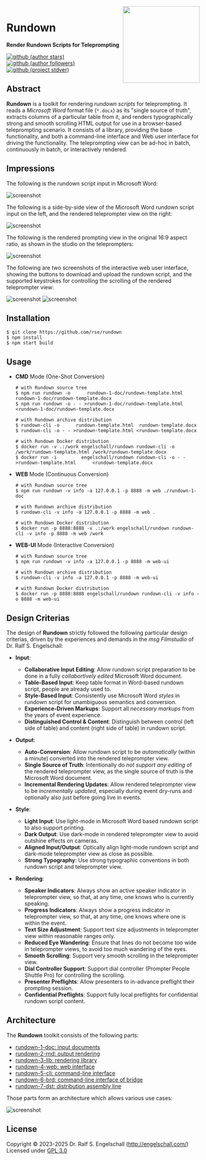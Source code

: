
<img src="https://raw.githubusercontent.com/rse/rundown/master/rundown-doc/rundown-logo.svg" width="200" align="right" alt=""/>

Rundown
=======

**Render Rundown Scripts for Teleprompting**

[![github (author stars)](https://img.shields.io/github/stars/rse?logo=github&label=author%20stars&color=%233377aa)](https://github.com/rse)
[![github (author followers)](https://img.shields.io/github/followers/rse?label=author%20followers&logo=github&color=%234477aa)](https://github.com/rse)
[![github (project stdver)](https://img.shields.io/github/package-json/stdver/rse/rundown?logo=github&label=project%20stdver&color=%234477aa&cacheSeconds=900)](https://github.com/rse/rundown)

Abstract
--------

**Rundown** is a toolkit for rendering *rundown scripts* for
teleprompting. It reads a *Microsoft Word* format file (`*.docx`) as
its "single source of truth", extracts columns of a particular table
from it, and renders typographically strong and smooth scrolling HTML
output for use in a browser-based teleprompting scenario. It consists
of a library, providing the base functionality, and both a command-line
interface and Web user interface for driving the functionality. The
teleprompting view can be ad-hoc in batch, continuously in batch, or
interactively rendered.

Impressions
-----------

The following is the rundown script input in Microsoft Word:

![screenshot](rundown-1-doc/rundown-screenshot-5.png)

The following is a side-by-side view of the Microsoft Word rundown
script input on the left, and the rendered teleprompter view on the
right:

![screenshot](rundown-1-doc/rundown-screenshot-1.png)

The following is the rendered prompting view in the original 16:9 aspect ratio,
as shown in the studio on the teleprompters:

![screenshot](rundown-1-doc/rundown-screenshot-4.png)

The following are two screenshots of the interactive web user interface,
showing the buttons to download and upload the rundown script, and the
supported keystrokes for controlling the scrolling of the rendered
teleprompter view:

![screenshot](rundown-1-doc/rundown-screenshot-2.png)
![screenshot](rundown-1-doc/rundown-screenshot-3.png)

Installation
------------

```
$ git clone https://github.com/rse/rundown
$ npm install
$ npm start build
```

Usage
-----

- **CMD** Mode (One-Shot Conversion)

    ```
    # with Rundown source tree
    $ npm run rundown -o      rundown-1-doc/rundown-template.html  rundown-1-doc/rundown-template.docx
    $ npm run rundown -o - - >rundown-1-doc/rundown-template.html <rundown-1-doc/rundown-template.docx

    # with Rundown archive distribution
    $ rundown-cli -o      rundown-template.html  rundown-template.docx
    $ rundown-cli -o - - >rundown-template.html <rundown-template.docx

    # with Rundown Docker distribution
    $ docker run -v .:/work engelschall/rundown rundown-cli -o     /work/rundown-template.html /work/rundown-template.docx
    $ docker run -i         engelschall/rundown rundown-cli -o - -      >rundown-template.html      <rundown-template.docx
    ```

- **WEB** Mode (Continuous Conversion)

    ```
    # with Rundown source tree
    $ npm run rundown -v info -a 127.0.0.1 -p 8888 -m web ./rundown-1-doc

    # with Rundown archive distribution
    $ rundown-cli -v info -a 127.0.0.1 -p 8888 -m web .

    # with Rundown Docker distribution
    $ docker run -p 8888:8888 -v .:/work engelschall/rundown rundown-cli -v info -p 8888 -m web /work
    ```

- **WEB-UI** Mode (Interactive Conversion)

    ```
    # with Rundown source tree
    $ npm run rundown -v info -a 127.0.0.1 -p 8888 -m web-ui

    # with Rundown archive distribution
    $ rundown-cli -v info -a 127.0.0.1 -p 8888 -m web-ui

    # with Rundown Docker distribution
    $ docker run -p 8888:8888 engelschall/rundown rundown-cli -v info -o 8888 -m web-ui
    ```

Design Criterias
----------------

The design of **Rundown** strictly followed the following particular design criterias, driven by
the experiences and demands in the *msg Filmstudio* of Dr. Ralf S. Engelschall:

- **Input**:
    - **Collaborative Input Editing**:
      Allow rundown script preparation to be done in a fully
      *collabortively edited* Microsoft Word document.
    - **Table-Based Input**:
      Keep table format in Word-based rundown script, people are already used to.
    - **Style-Based Input**:
      Consistently use Microsoft Word *styles* in rundown script for
      unambiguous semantics and conversion.
    - **Experience-Driven Markups**:
      Support all *necessary markups* from the years of event experience.
    - **Distinguished Control & Content**:
      Distinguish between control (left side of table) and content
      (right side of table) in rundown script.

- **Output**:
    - **Auto-Conversion**:
      Allow rundown script to be *automatically* (within a minute)
      converted into the rendered teleprompter view.
    - **Single Source of Truth**:
      Intentionally do *not support any editing* of the rendered
      teleprompter view, as the single source of truth is the Microsoft Word document.
    - **Incremental Rendering Updates**:
      Allow rendered teleprompter view to be *incrementally updated*,
      especially during event dry-runs and optionally also just before going
      live in events.

- **Style**:
    - **Light Input**:
      Use light-mode in Microsoft Word based rundown script to also support printing.
    - **Dark Output**:
      Use dark-mode in rendered teleprompter view to avoid outshine effects on cameras.
    - **Aligned Input/Output**:
      Optically align light-mode rundown script and dark-mode
      teleprompter view as close as possible.
    - **Strong Typography**:
      Use strong typographic conventions in both rundown script and teleprompter view.

- **Rendering**:
    - **Speaker Indicators**:
      Always show an active speaker indicator in teleprompter view, so
      that, at any time, one knows who is currently speaking.
    - **Progress Indicators**:
      Always show a progress indicator in teleprompter view,
      so that, at any time, one knows where one is within the event.
    - **Text Size Adjustment**:
      Support text size adjustments in teleprompter view within reasonable ranges only.
    - **Reduced Eye Wandering**:
      Ensure that lines do not become too wide in teleprompter views,
      to avoid too much wandering of the eyes.
    - **Smooth Scrolling**:
      Support very smooth scrolling in the teleprompter view.
    - **Dial Controller Support**:
      Support dial controller (Prompter People Shuttle Pro) for controlling the scrolling.
    - **Presenter Preflights**:
      Allow presenters to in-advance preflight their prompting session.
    - **Confidential Preflights**:
      Support fully local preflights for confidential rundown script content.

Architecture
------------

The **Rundown** toolkit consists of the following parts:

- [rundown-1-doc: input documents](rundown-1-doc/)
- [rundown-2-rnd: output rendering](rundown-2-rnd/)
- [rundown-3-lib: rendering library](rundown-3-lib/)
- [rundown-4-web: web interface](rundown-4-web/)
- [rundown-5-cli: command-line interface](rundown-5-cli/)
- [rundown-6-brd: command-line interface of bridge](rundown-6-brd/)
- [rundown-7-dst: distribution assembly line](rundown-7-dst/)

Those parts form an architecture which allows various use cases:

![screenshot](rundown-1-doc/rundown-architecture.png)

License
-------

Copyright &copy; 2023-2025 Dr. Ralf S. Engelschall (http://engelschall.com/)<br/>
Licensed under [GPL 3.0](https://spdx.org/licenses/GPL-3.0-only)

